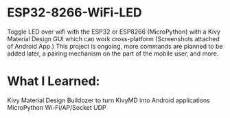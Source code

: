 # ESP32-8266-WiFi-LED
Toggle LED over wifi with the ESP32 or ESP8266 (MicroPython) with a Kivy Material Design GUI which can work cross-platform (Screenshots attached of Android App.) 
This project is ongoing, more commands are planned to be added later, a pairing mechanism on the part of the mobile user, and more.

# What I Learned:
Kivy Material Design
Buildozer to turn KivyMD into Android applications
MicroPython
Wi-Fi/AP/Socket UDP
